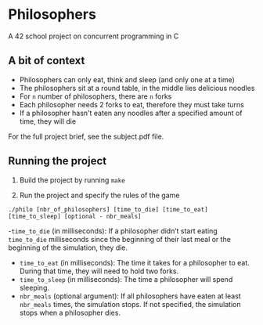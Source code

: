 # Philosophers
A 42 school project on concurrent programming in C

## A bit of context

- Philosophers can only eat, think and sleep (and only one at a time)
- The philosophers sit at a round table, in the middle lies delicious noodles
- For `n` number of philosophers, there are `n` forks
- Each philosopher needs 2 forks to eat, therefore they must take turns
- If a philosopher hasn't eaten any noodles after a specified amount of time, they will die

For the full project brief, see the subject.pdf file.

## Running the project

1. Build the project by running `make`

2. Run the project and specify the rules of the game

```
./philo [nbr_of_philosophers] [time_to_die] [time_to_eat] [time_to_sleep] [optional - nbr_meals]
```

-`time_to_die` (in milliseconds): If a philosopher didn’t start eating `time_to_die` milliseconds since the beginning of their last meal or the beginning of the simulation, they die.
- `time_to_eat` (in milliseconds): The time it takes for a philosopher to eat. During that time, they will need to hold two forks.
- `time_to_sleep` (in milliseconds): The time a philosopher will spend sleeping.
- `nbr_meals` (optional argument): If all philosophers have eaten at least `nbr_meals` times, the simulation stops. If not specified, the simulation stops when a philosopher dies.